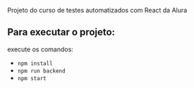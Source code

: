 Projeto do curso de testes automatizados com React da Alura
## Para executar o projeto:

execute os comandos:
- `npm install`
- `npm run backend`
- `npm start`